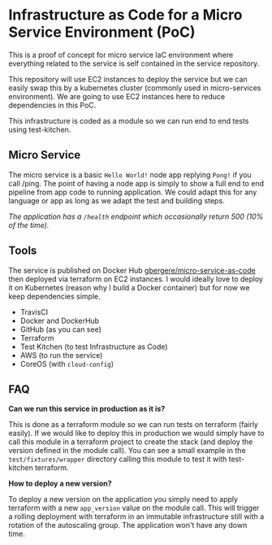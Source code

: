 # Infrastructure as Code for a Micro Service Environment (PoC)

This is a proof of concept for micro service IaC environment where everything
related to the service is self contained in the service repository.

This repository will use EC2 instances to deploy the service but we can easily
swap this by a kubernetes cluster (commonly used in micro-services environment).
We are going to use EC2 instances here to reduce dependencies in this PoC.

This infrastructure is coded as a module so we can run end to end tests using
test-kitchen.

## Micro Service

The micro service is a basic `Hello World!` node app replying `Pong!` if you call
/ping. The point of having a node app is simply to show a full end to end
pipeline from app code to running application. We could adapt this for any
language or app as long as we adapt the test and building steps.

_The application has a `/health` endpoint which occasionally return 500 (10% of
the time)._

## Tools

The service is published on Docker Hub
[gbergere/micro-service-as-code](https://hub.docker.com/r/gbergere/micro-service-as-code/tags/)
then deployed via terraform on EC2 instances. I would ideally love to deploy it 
on Kubernetes (reason why I build a Docker container) but for now we keep
dependencies simple.

* TravisCI
* Docker and DockerHub
* GitHub (as you can see)
* Terraform
* Test Kitchen (to test Infrastructure as Code)
* AWS (to run the service)
* CoreOS (with `cloud-config`)

## FAQ

**Can we run this service in production as it is?**

This is done as a terraform module so we can run tests on terraform (fairly
easily). If we would like to deploy this in production we would simply have to
call this module in a terraform project to create the stack (and deploy the
version defined in the module call).
You can see a small example in the `test/fixtures/wrapper` directory calling this
module to test it with test-kitchen terraform.

**How to deploy a new version?**

To deploy a new version on the application you simply need to apply terraform
with a new `app_version` value on the module call. This will trigger a rolling
deployment with terraform in an immutable infrastructure still with a rotation
of the autoscaling group. The application won't have any down time.
